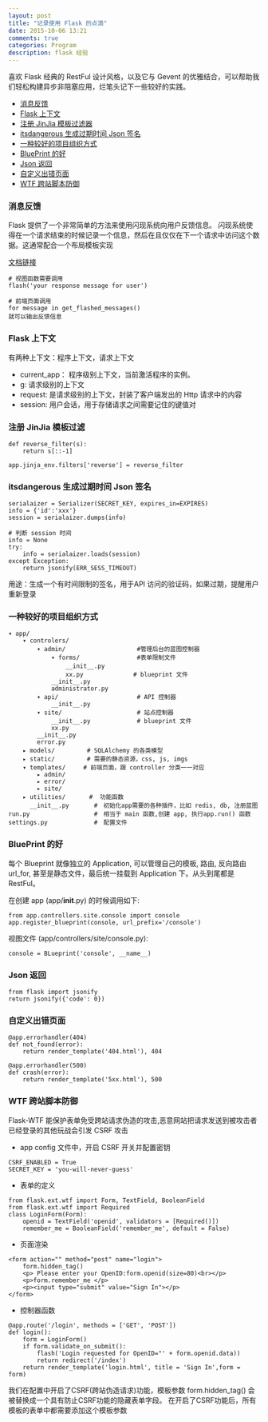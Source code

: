 ```yaml
---
layout: post
title: "记录使用 Flask 的点滴"
date: 2015-10-06 13:21
comments: true
categories: Program
description: flask 经验
---
```


喜欢 Flask 经典的 RestFul 设计风格，以及它与 Gevent 的优雅结合，可以帮助我们轻松构建异步非阻塞应用，烂笔头记下一些较好的实践。

* [消息反馈](#第一节)
* [Flask 上下文](#第二节)
* [注册 JinJia 模板过滤器](#第三节)
* [itsdangerous 生成过期时间 Json 签名](#第四节)
* [一种较好的项目组织方式](#第五节)
* [BluePrint 的好](#第六节)
* [Json 返回](#第七节)
* [自定义出错页面](#第八节)
* [WTF 跨站脚本防御](#第九节)


<h3 id="第一节">消息反馈</h3>

Flask 提供了一个非常简单的方法来使用闪现系统向用户反馈信息。
闪现系统使得在一个请求结束的时候记录一个信息，然后在且仅仅在下一个请求中访问这个数据。这通常配合一个布局模板实现

[文档链接](http://docs.jinkan.org/docs/flask/patterns/flashing.html)

```
# 视图函数需要调用
flash('your response message for user')

# 前端页面调用
for message in get_flashed_messages()
就可以输出反馈信息
```

<h3 id="第二节">Flask 上下文</h3>

有两种上下文：程序上下文，请求上下文

* current_app： 程序级别上下文，当前激活程序的实例。
* g: 请求级别的上下文
* request: 是请求级别的上下文，封装了客户端发出的 Http 请求中的内容
* session: 用户会话，用于存储请求之间需要记住的键值对

<h3 id="第三节">注册 JinJia 模板过滤</h3>

```
def reverse_filter(s):
    return s[::-1]

app.jinja_env.filters['reverse'] = reverse_filter
```

<h3 id="第四节">itsdangerous 生成过期时间 Json 签名</h3>

```
serialaizer = Serializer(SECRET_KEY, expires_in=EXPIRES)
info = {'id':'xxx'}
session = serialaizer.dumps(info)

# 判断 session 时间
info = None
try:
    info = serialaizer.loads(session)
except Exception:
    return jsonify(ERR_SESS_TIMEOUT)
```

用途：生成一个有时间限制的签名，用于API 访问的验证码，如果过期，提醒用户重新登录

<h3 id="第五节">一种较好的项目组织方式</h3>

```
▾ app/
    ▾ controlers/
        ▾ admin/                    #管理后台的蓝图控制器
            ▾ forms/                #表单限制文件
                __init__.py　　　　　
                xx.py　　　         # blueprint 文件
            __init__.py
            administrator.py
        ▾ api/                      # API 控制器
            __init__.py
        ▾ site/                     # 站点控制器
            __init__.py             # blueprint 文件
            xx.py
        __init__.py
        error.py
    ▸ models/         # SQLAlchemy 的各类模型
    ▸ static/         # 需要的静态资源，css, js, imgs
    ▾ templates/　　　# 前端页面，跟 controller 分类一一对应
        ▸ admin/
        ▸ error/
        ▸ site/
    ▸ utilities/　　　　#  功能函数
      __init__.py       #　初始化app需要的各种插件，比如 redis, db, 注册蓝图
run.py                  #　相当于 main 函数,创建 app, 执行app.run() 函数
settings.py             #　配置文件
```

<h3 id="第六节">BluePrint 的好 </h3>

每个 Blueprint 就像独立的 Application, 可以管理自己的模板, 路由, 反向路由url_for, 甚至是静态文件，最后统一挂载到 Application 下。从头到尾都是 RestFul。

在创建 app (app/__init__.py) 的时候调用如下:

```
from app.controllers.site.console import console 
app.register_blueprint(console, url_prefix='/console')
```

视图文件 (app/controllers/site/console.py):

```
console = BLueprint('console', __name__)
```

<h3 id="第七节">Json 返回</h3>

```
from flask import jsonify
return jsonify({'code': 0})
```

<h3 id="第八节">自定义出错页面</h3>

```
@app.errorhandler(404)
def not_found(error):
    return render_template('404.html'), 404

@app.errorhandler(500)
def crash(error):
    return render_template('5xx.html'), 500
```

<h3 id="第九节">WTF 跨站脚本防御</h3>

Flask-WTF 能保护表单免受跨站请求伪造的攻击,恶意网站把请求发送到被攻击者已经登录的其他玩战会引发 CSRF 攻击

* app config 文件中，开启 CSRF 开关并配置密钥

```
CSRF_ENABLED = True
SECRET_KEY = 'you-will-never-guess'
```

* 表单的定义

```
from flask.ext.wtf import Form, TextField, BooleanField
from flask.ext.wtf import Required
class LoginForm(Form):
    openid = TextField('openid', validators = [Required()])
    remember_me = BooleanField('remember_me', default = False)
```

* 页面渲染

```
<form action="" method="post" name="login">
    form.hidden_tag()
    <p> Please enter your OpenID:form.openid(size=80)<br></p>
    <p>form.remember_me </p>
    <p><input type="submit" value="Sign In"></p>
</form>
```

* 控制器函数

```
@app.route('/login', methods = ['GET', 'POST'])
def login():
    form = LoginForm()
    if form.validate_on_submit():
        flash('Login requested for OpenID="' + form.openid.data))
        return redirect('/index')
    return render_template('login.html', title = 'Sign In',form = form)
```

我们在配置中开启了CSRF(跨站伪造请求)功能，模板参数 form.hidden_tag() 会被替换成一个具有防止CSRF功能的隐藏表单字段。 在开启了CSRF功能后，所有模板的表单中都需要添加这个模板参数
